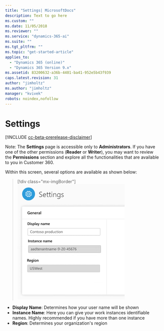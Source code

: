 ```yaml
---
title: "Settings| MicrosoftDocs"
description: Text to go here
ms.custom: ""
ms.date: 11/05/2018
ms.reviewer: ""
ms.service: "dynamics-365-ai"
ms.suite: ""
ms.tgt_pltfrm: ""
ms.topic: "get-started-article"
applies_to: 
  - "Dynamics 365 (online)"
  - "Dynamics 365 Version 9.x"
ms.assetid: 83200632-a36b-4401-ba41-952e5b43f939
caps.latest.revision: 31
author: "jimholtz"
ms.author: "jimholtz"
manager: "kvivek"
robots: noindex,nofollow
---
```

# Settings

[!INCLUDE [cc-beta-prerelease-disclaimer](../includes/cc-beta-prerelease-disclaimer.md)]

Note: The **Settings** page is accessible only to **Administrators**. If you have one of the other permissions (**Reader** or **Writer**), you may want to review the **Permissions** section and explore all the functionalities that are available to you in Customer 360.

Within this screen, several options are available as shown below:

> [!div class="mx-imgBorder"] 
> ![](media/settings.png "Settings")

- **Display Name**: Determines how your user name will be shown
- **Instance Name**: Here you can give your work instances identifiable names. Highly recommended if you have more than one instance 
- **Region**: Determines your organization's region 
